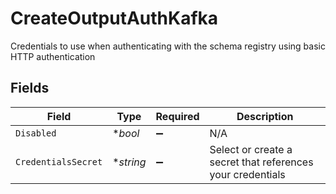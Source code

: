 # CreateOutputAuthKafka

Credentials to use when authenticating with the schema registry using basic HTTP authentication


## Fields

| Field                                                      | Type                                                       | Required                                                   | Description                                                |
| ---------------------------------------------------------- | ---------------------------------------------------------- | ---------------------------------------------------------- | ---------------------------------------------------------- |
| `Disabled`                                                 | **bool*                                                    | :heavy_minus_sign:                                         | N/A                                                        |
| `CredentialsSecret`                                        | **string*                                                  | :heavy_minus_sign:                                         | Select or create a secret that references your credentials |